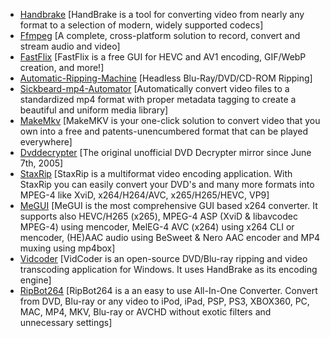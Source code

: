 * [Handbrake](https://handbrake.fr/) [HandBrake is a tool for converting video from nearly any format to a selection of modern, widely supported codecs]
* [Ffmpeg](https://ffmpeg.org/) [A complete, cross-platform solution to record, convert and stream audio and video]
* [FastFlix](https://github.com/cdgriffith/FastFlix) [FastFlix is a free GUI for HEVC and AV1 encoding, GIF/WebP creation, and more!]
* [Automatic-Ripping-Machine](https://b3n.org/automatic-ripping-machine/) [Headless Blu-Ray/DVD/CD-ROM Ripping]
* [Sickbeard-mp4-Automator](https://github.com/mdhiggins/sickbeard_mp4_automator) [Automatically convert video files to a standardized mp4 format with proper metadata tagging to create a beautiful and uniform media library]
* [MakeMkv](http://www.makemkv.com/) [MakeMKV is your one-click solution to convert video that you own into a free and patents-unencumbered format that can be played everywhere]
* [Dvddecrypter](http://dvddecrypter.org.uk/) [The original unofficial DVD Decrypter mirror since June 7th, 2005]
* [StaxRip](https://github.com/staxrip/staxrip) [StaxRip is a multiformat video encoding application. With StaxRip you can easily convert your DVD's and many more formats into MPEG-4 like XviD, x264/H264/AVC, x265/H265/HEVC, VP9]
* [MeGUI](https://www.videohelp.com/software/MeGUI) [MeGUI is the most comprehensive GUI based x264 converter. It supports also HEVC/H265 (x265), MPEG-4 ASP (XviD & libavcodec MPEG-4) using mencoder, MelEG-4 AVC (x264) using x264 CLI or mencoder, (HE)AAC audio using BeSweet & Nero AAC encoder and MP4 muxing using mp4box]
* [Vidcoder](https://vidcoder.net/) [VidCoder is an open-source DVD/Blu-ray ripping and video transcoding application for Windows. It uses HandBrake as its encoding engine]
* [RipBot264](https://www.videohelp.com/software/RipBot264) [RipBot264 is a an easy to use All-In-One Converter. Convert from DVD, Blu-ray or any video to iPod, iPad, PSP, PS3, XBOX360, PC, MAC, MP4, MKV, Blu-ray or AVCHD without exotic filters and unnecessary settings]
